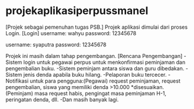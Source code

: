 # projekaplikasiperpussmanel
[Projek sebagai pemenuhan tugas PSB.]
Projek aplikasi dimulai dari proses Login.
[Login]
username: wahyu
password: 12345678

username: syaputra
password: 12345678

Projek ini masih dalam tahap pengembangan.
[Rencana Pengembangan]
-Sistem login untuk pegawai perpus untuk menkonfirmasi peminjaman dan pengembalian buku.
-Sistem peminjam antara siswa dan guru dibedakan.
-Sistem jenis denda apabila buku hilang.
-Pelaporan buku tercecer.
-Notifikasi untuk para pengguna:(Pegawai) request peminjaman, request pengembalian, siswa yang memiliki denda >10.000 *disesuaikan.
                                (Peminjam) masa request habis, pengingat masa peminjaman H-1, peringatan denda, dll.
-Dan masih banyak lagi.
                                
